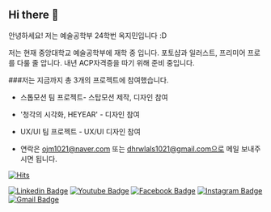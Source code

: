 ## Hi there 👋

안녕하세요! 저는 예술공학부 24학번 옥지민입니다 :D


저는 현재 중앙대학교 예술공학부에 재학 중 입니다. 
포토샵과 일러스트, 프리미어 프로를 다룰 줄 압니다. 내년 ACP자격증을 따기 위해 준비 중입니다. 


###저는 지금까지 총 3개의 프로젝트에 참여했습니다.
- 스톱모션 팀 프로젝트- 스탑모션 제작, 디자인 참여
- '청각의 시각화, HEYEAR' - 디자인 참여
- <OASIS> UX/UI 팀 프로젝트 - UX/UI 디자인 참여

- 연락은 ojm1021@naver.com 또는 dhrwlals1021@gmail.com으로 메일 보내주시면 됩니다.

[![Hits](https://hits.seeyoufarm.com/api/count/incr/badge.svg?url=https%3A%2F%2Fgithub.com%2FOkJimin%2Fhit-counter&count_bg=%2379C83D&title_bg=%23555555&icon=&icon_color=%23E7E7E7&title=hits&edge_flat=false)](https://hits.seeyoufarm.com)


[![Linkedin Badge](https://img.shields.io/badge/-LinkedIn-blue?style=flat-square&logo=Linkedin&logoColor=white&link=https://www.linkedin.com/in/seong-yun-byeon-8183a8113/)](https://www.linkedin.com/in/seong-yun-byeon-8183a8113/) 
[![Youtube Badge](https://img.shields.io/badge/Youtube-ff0000?style=flat-square&logo=youtube&link=https://www.youtube.com/c/kyleschool)]([https://www.youtube.com/c/kyleschool](https://www.youtube.com/@dhrwlals1021)) 
[![Facebook Badge](https://img.shields.io/badge/-Facebook-1877f2?style=flat-square&logo=facebook&logoColor=white&link=https://www.facebook.com/zzsza)](https://www.facebook.com/zzsza) 
[![Instagram Badge](https://img.shields.io/badge/-Instagram-dd2a7b?style=flat-square&logo=instagram&logoColor=white&link=https://www.instagram.com/data.scientist/)](https://www.instagram.com/data.scientist/) 
[![Gmail Badge](https://img.shields.io/badge/-Gmail-d14836?style=flat-square&logo=Gmail&logoColor=white&link=mailto:snugyun01@gmail.com)](mailto:snugyun01@gmail.com)
